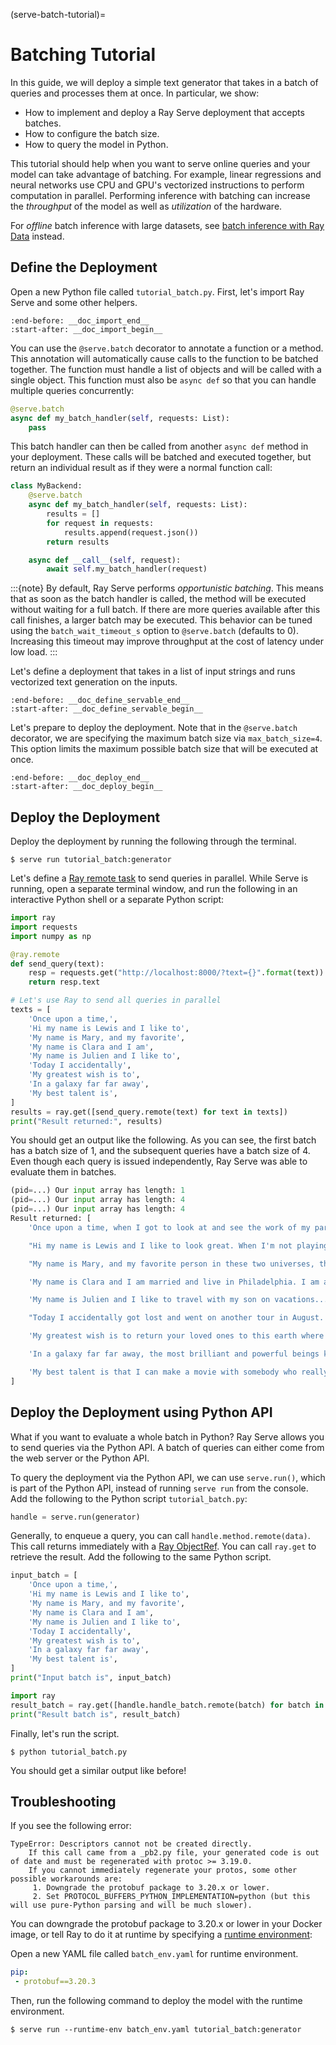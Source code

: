 (serve-batch-tutorial)=

# Batching Tutorial

In this guide, we will deploy a simple text generator that takes in
a batch of queries and processes them at once. In particular, we show:

- How to implement and deploy a Ray Serve deployment that accepts batches.
- How to configure the batch size.
- How to query the model in Python.

This tutorial should help when you want to serve online queries and your model can take advantage of batching. For example, linear regressions and neural networks use CPU and GPU's vectorized instructions to perform computation in parallel. Performing inference with batching can increase the *throughput* of the model as well as *utilization* of the hardware.

For _offline_ batch inference with large datasets, see [batch inference with Ray Data](batch_inference_home) instead.


## Define the Deployment
Open a new Python file called `tutorial_batch.py`. First, let's import Ray Serve and some other helpers.

```{literalinclude} ../doc_code/tutorial_batch.py
:end-before: __doc_import_end__
:start-after: __doc_import_begin__
```

You can use the `@serve.batch` decorator to annotate a function or a method.
This annotation will automatically cause calls to the function to be batched together.
The function must handle a list of objects and will be called with a single object.
This function must also be `async def` so that you can handle multiple queries concurrently:

```python
@serve.batch
async def my_batch_handler(self, requests: List):
    pass
```

This batch handler can then be called from another `async def` method in your deployment.
These calls will be batched and executed together, but return an individual result as if
they were a normal function call:

```python
class MyBackend:
    @serve.batch
    async def my_batch_handler(self, requests: List):
        results = []
        for request in requests:
            results.append(request.json())
        return results

    async def __call__(self, request):
        await self.my_batch_handler(request)
```

:::{note}
By default, Ray Serve performs *opportunistic batching*. This means that as
soon as the batch handler is called, the method will be executed without
waiting for a full batch. If there are more queries available after this call
finishes, a larger batch may be executed. This behavior can be tuned using the
`batch_wait_timeout_s` option to `@serve.batch` (defaults to 0). Increasing this
timeout may improve throughput at the cost of latency under low load.
:::

Let's define a deployment that takes in a list of input strings and runs 
vectorized text generation on the inputs.

```{literalinclude} ../doc_code/tutorial_batch.py
:end-before: __doc_define_servable_end__
:start-after: __doc_define_servable_begin__
```

Let's prepare to deploy the deployment. Note that in the `@serve.batch` decorator, we
are specifying the maximum batch size via `max_batch_size=4`. This option limits
the maximum possible batch size that will be executed at once.

```{literalinclude} ../doc_code/tutorial_batch.py
:end-before: __doc_deploy_end__
:start-after: __doc_deploy_begin__
```

## Deploy the Deployment
Deploy the deployment by running the following through the terminal.
```console
$ serve run tutorial_batch:generator
```

Let's define a [Ray remote task](ray-remote-functions) to send queries in
parallel. While Serve is running, open a separate terminal window, and run the 
following in an interactive Python shell or a separate Python script:

```python
import ray
import requests
import numpy as np

@ray.remote
def send_query(text):
    resp = requests.get("http://localhost:8000/?text={}".format(text))
    return resp.text

# Let's use Ray to send all queries in parallel
texts = [
    'Once upon a time,',
    'Hi my name is Lewis and I like to',
    'My name is Mary, and my favorite',
    'My name is Clara and I am',
    'My name is Julien and I like to',
    'Today I accidentally',
    'My greatest wish is to',
    'In a galaxy far far away',
    'My best talent is',
]
results = ray.get([send_query.remote(text) for text in texts])
print("Result returned:", results)
```

You should get an output like the following. As you can see, the first batch has a 
batch size of 1, and the subsequent queries have a batch size of 4. Even though each 
query is issued independently, Ray Serve was able to evaluate them in batches.
```python
(pid=...) Our input array has length: 1
(pid=...) Our input array has length: 4
(pid=...) Our input array has length: 4
Result returned: [
    'Once upon a time, when I got to look at and see the work of my parents (I still can\'t stand them,) they said, "Boys, you\'re going to like it if you\'ll stay away from him or make him look',

    "Hi my name is Lewis and I like to look great. When I'm not playing against, it's when I play my best and always feel most comfortable. I get paid by the same people who make my games, who work hardest for me.", 

    "My name is Mary, and my favorite person in these two universes, the Green Lantern and the Red Lantern, are the same, except they're two of the Green Lanterns, but they also have their own different traits. Now their relationship is known", 

    'My name is Clara and I am married and live in Philadelphia. I am an English language teacher and translator. I am passionate about the issues that have so inspired me and my journey. My story begins with the discovery of my own child having been born', 

    'My name is Julien and I like to travel with my son on vacations... In fact I really prefer to spend more time with my son."\n\nIn 2011, the following year he was diagnosed with terminal Alzheimer\'s disease, and since then,', 

    "Today I accidentally got lost and went on another tour in August. My story was different, but it had so many emotions that it made me happy. I'm proud to still be able to go back to Oregon for work.\n\nFor the longest", 

    'My greatest wish is to return your loved ones to this earth where they can begin their own free and prosperous lives. This is true only on occasion as it is not intended or even encouraged to be so.\n\nThe Gospel of Luke 8:29', 

    'In a galaxy far far away, the most brilliant and powerful beings known would soon enter upon New York, setting out to restore order to the state. When the world turned against them, Darth Vader himself and Obi-Wan Kenobi, along with the Jedi', 

    'My best talent is that I can make a movie with somebody who really has a big and strong voice. I do believe that they would be great writers. I can tell you that to make sure."\n\n\nWith this in mind, "Ghostbusters'
]
```

## Deploy the Deployment using Python API
What if you want to evaluate a whole batch in Python? Ray Serve allows you to send
queries via the Python API. A batch of queries can either come from the web server
or the Python API.

To query the deployment via the Python API, we can use `serve.run()`, which is part
of the Python API, instead of running `serve run` from the console. Add the following
to the Python script `tutorial_batch.py`:

```python
handle = serve.run(generator)
```

Generally, to enqueue a query, you can call `handle.method.remote(data)`. This call 
returns immediately with a [Ray ObjectRef](ray-object-refs). You can call `ray.get` to 
retrieve the result. Add the following to the same Python script.

```python
input_batch = [
    'Once upon a time,',
    'Hi my name is Lewis and I like to',
    'My name is Mary, and my favorite',
    'My name is Clara and I am',
    'My name is Julien and I like to',
    'Today I accidentally',
    'My greatest wish is to',
    'In a galaxy far far away',
    'My best talent is',
]
print("Input batch is", input_batch)

import ray
result_batch = ray.get([handle.handle_batch.remote(batch) for batch in input_batch])
print("Result batch is", result_batch)
```

Finally, let's run the script.
```console
$ python tutorial_batch.py
```

You should get a similar output like before!

## Troubleshooting

If you see the following error:

```console
TypeError: Descriptors cannot not be created directly.
    If this call came from a _pb2.py file, your generated code is out of date and must be regenerated with protoc >= 3.19.0.
    If you cannot immediately regenerate your protos, some other possible workarounds are:   
     1. Downgrade the protobuf package to 3.20.x or lower.
     2. Set PROTOCOL_BUFFERS_PYTHON_IMPLEMENTATION=python (but this will use pure-Python parsing and will be much slower).
```

You can downgrade the protobuf package to 3.20.x or lower in your Docker image, or tell Ray to do it at runtime by specifying a [runtime environment](runtime-environments):

Open a new YAML file called `batch_env.yaml` for runtime environment.

```yaml
pip:
 - protobuf==3.20.3
```

Then, run the following command to deploy the model with the runtime environment.

```console
$ serve run --runtime-env batch_env.yaml tutorial_batch:generator
```
